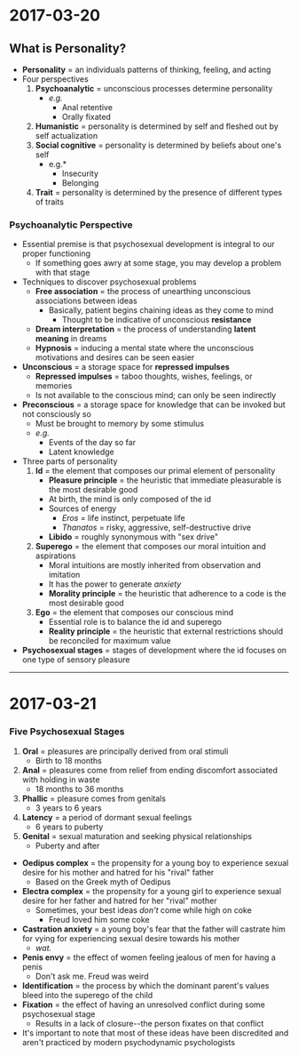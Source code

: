 # 2017-03-20

## What is Personality?
- **Personality** = an individuals patterns of thinking, feeling, and acting
- Four perspectives
    1. **Psychoanalytic** = unconscious processes determine personality
        * *e.g.*
            * Anal retentive
            * Orally fixated
    2. **Humanistic** = personality is determined by self and fleshed out by self actualization
    3. **Social cognitive** = personality is determined by beliefs about one's self
        * e.g.*
            * Insecurity
            * Belonging
    4. **Trait** = personality is determined by the presence of different types of traits

### Psychoanalytic Perspective
- Essential premise is that psychosexual development is integral to our proper functioning
    * If something goes awry at some stage, you may develop a problem with that stage
- Techniques to discover psychosexual problems
    * **Free association** = the process of unearthing unconscious associations between ideas
        + Basically, patient begins chaining ideas as they come to mind
            - Thought to be indicative of unconscious **resistance**
    * **Dream interpretation** = the process of understanding **latent meaning** in dreams
    * **Hypnosis** = inducing a mental state where the unconscious motivations and desires can be seen easier
- **Unconscious** = a storage space for **repressed impulses**
    * **Repressed impulses** = taboo thoughts, wishes, feelings, or memories
    * Is not available to the conscious mind; can only be seen indirectly
- **Preconscious** = a storage space for knowledge that can be invoked but not consciously so
    * Must be brought to memory by some stimulus
    * *e.g.*
        + Events of the day so far
        + Latent knowledge
- Three parts of personality
    1. **Id** = the element that composes our primal element of personality
        * **Pleasure principle** = the heuristic that immediate pleasurable is the most desirable good
        * At birth, the mind is only composed of the id
        * Sources of energy
            + *Eros* = life instinct, perpetuate life
            + *Thanatos* = risky, aggressive, self-destructive drive
        * **Libido** = roughly synonymous with "sex drive"
    2. **Superego** = the element that composes our moral intuition and aspirations
        * Moral intuitions are mostly inherited from observation and imitation
        * It has the power to generate *anxiety*
        * **Morality principle** = the heuristic that adherence to a code is the most desirable good
    3. **Ego** = the element that composes our conscious mind
        * Essential role is to balance the id and superego
        * **Reality principle** = the heuristic that external restrictions should be reconciled for maximum value
- **Psychosexual stages** = stages of development where the id focuses on one type of sensory pleasure

---

# 2017-03-21

### Five Psychosexual Stages
1. **Oral** = pleasures are principally derived from oral stimuli
    * Birth to 18 months
2. **Anal** = pleasures come from relief from ending discomfort associated with holding in waste
    * 18 months to 36 months
3. **Phallic** = pleasure comes from genitals
    * 3 years to 6 years
4. **Latency** = a period of dormant sexual feelings
    * 6 years to puberty
5. **Genital** = sexual maturation and seeking physical relationships
    * Puberty and after
- **Oedipus complex** = the propensity for a young boy to experience sexual desire for his mother and hatred for his "rival" father
    * Based on the Greek myth of Oedipus
- **Electra complex** = the propensity for a young girl to experience sexual desire for her father and hatred for her "rival" mother
    * Sometimes, your best ideas *don't* come while high on coke
        + Freud loved him some coke
- **Castration anxiety** = a young boy's fear that the father will castrate him for vying for experiencing sexual desire towards his mother
    * *wat.*
- **Penis envy** = the effect of women feeling jealous of men for having a penis
    * Don't ask me.  Freud was weird
- **Identification** = the process by which the dominant parent's values bleed into the superego of the child
- **Fixation** = the effect of having an unresolved conflict during some psychosexual stage
    * Results in a lack of closure--the person fixates on that conflict
- It's important to note that most of these ideas have been discredited and aren't practiced by modern psychodynamic psychologists
